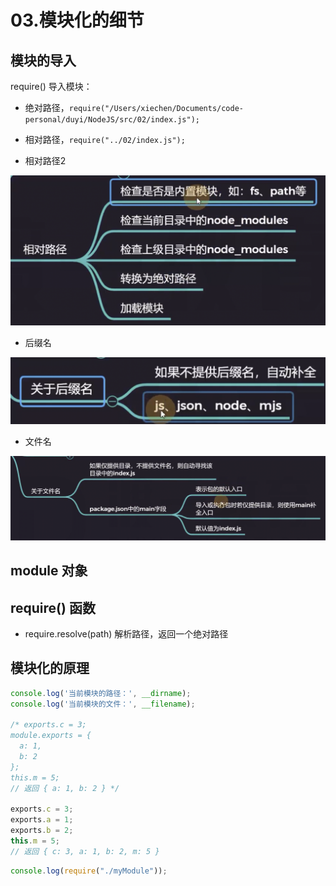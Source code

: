 # 03.模块化的细节

## 模块的导入

require() 导入模块：

- 绝对路径，`require("/Users/xiechen/Documents/code-personal/duyi/NodeJS/src/02/index.js");`

- 相对路径，`require("../02/index.js");`

- 相对路径2

![alt text](image-12.png)

- 后缀名

![alt text](image-13.png)

- 文件名

![alt text](image-14.png)

## module 对象

## require() 函数

- require.resolve(path) 解析路径，返回一个绝对路径

## 模块化的原理

```js
console.log('当前模块的路径：', __dirname);
console.log('当前模块的文件：', __filename);

/* exports.c = 3;
module.exports = {
  a: 1,
  b: 2
};
this.m = 5;
// 返回 { a: 1, b: 2 } */

exports.c = 3;
exports.a = 1;
exports.b = 2;
this.m = 5;
// 返回 { c: 3, a: 1, b: 2, m: 5 } 
```

```js
console.log(require("./myModule"));
```


